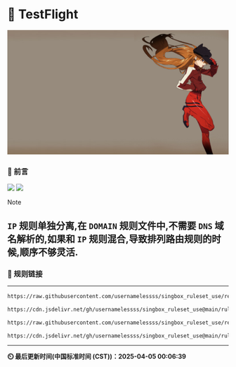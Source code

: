 
# 🧸 TestFlight
![](https://raw.githubusercontent.com/usernamelessss/picture-bed/main/images/202504042256831.jpg)
### 📣 前言
![](https://shields.io/badge/-移除重复规则-ff69b4) ![](https://shields.io/badge/-IP&nbsp;规则单独存放不与&nbsp;DOMAIN&nbsp;等混合-green)
> [!NOTE]
**`IP` 规则单独分离,在 `DOMAIN` 规则文件中,不需要 `DNS` 域名解析的,如果和 `IP` 规则混合,导致排列路由规则的时候,顺序不够灵活.**
---

###  🔗 规则链接
---

```url
https://raw.githubusercontent.com/usernamelessss/singbox_ruleset_use/refs/heads/main/rule/TestFlight/TestFlight_No_IP.json
```

```url
https://cdn.jsdelivr.net/gh/usernamelessss/singbox_ruleset_use@main/rule/TestFlight/TestFlight_No_IP.json
```

```url
https://raw.githubusercontent.com/usernamelessss/singbox_ruleset_use/refs/heads/main/rule/TestFlight/TestFlight_No_IP.srs
```

```url
https://cdn.jsdelivr.net/gh/usernamelessss/singbox_ruleset_use@main/rule/TestFlight/TestFlight_No_IP.srs
```

---
**⏲️ 最后更新时间(中国标准时间 (CST))：2025-04-05 00:06:39**